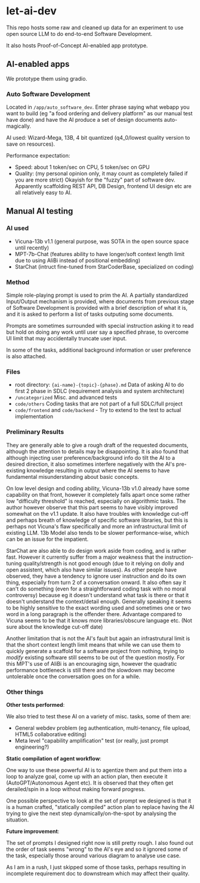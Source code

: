 # let-ai-dev

This repo hosts some raw and cleaned up data for an experiment to use open source LLM to do end-to-end Software Development.

It also hosts Proof-of-Concept AI-enabled app prototype.

## AI-enabled apps

We prototype them using gradio.

### Auto Software Development

Located in `/app/auto_software_dev`. Enter phrase saying what webapp you want to build (eg "a food ordering and delivery platform" as our manual test have done) and have the AI produce a set of design documents auto-magically.

AI used: Wizard-Mega, 13B, 4 bit quantized (q4_0/lowest quality version to save on resources).

Performance expectation:
- Speed: about 1 token/sec on CPU, 5 token/sec on GPU
- Quality: (my personal opinion only, it may count as completely failed if you are more strict) Okayish for the "fuzzy" part of software dev. Apparently scaffolding REST API, DB Design, frontend UI design etc are all relatively easy to AI.

## Manual AI testing

### AI used

- Vicuna-13b v1.1 (general purpose, was SOTA in the open source space until recently)
- MPT-7b-Chat (features ability to have longer/soft context length limit due to using AliBi instead of positional embedding)
- StarChat (intruct fine-tuned from StarCoderBase, specialized on coding)

### Method

Simple role-playing prompt is used to prim the AI. A partially standardized Input/Output mechanism is provided, where documents from previous stage of Software Development is provided with a brief description of what it is, and it is asked to perform a list of tasks outputing some documents.

Prompts are sometimes surrounded with special instruction asking it to read but hold on doing any work until user say a specified phrase, to overcome UI limit that may accidentally truncate user input.

In some of the tasks, additional background information or user preference is also attached.

### Files

- root directory: `{ai-name}-{topic}-{phase}.md` Data of asking AI to do first 2 phase in SDLC (requirement analysis and system architecture)
- `/uncategorized` Misc. and advanced tests
- `code/others` Coding tasks that are not part of a full SDLC/full project
- `code/frontend` and `code/backend` - Try to extend to the test to actual implementation

### Preliminary Results

They are generally able to give a rough draft of the requested documents, although the attention to details may be disappointing. It is also found that although injecting user preference/background info do tilt the AI to a desired direction, it also sometimes interfere negatively with the AI's pre-existing knowledge resulting in output where the AI seems to have fundamental misunderstanding about basic concepts.

On low level design and coding ability, Vicuna-13b v1.0 already have some capability on that front, however it completely falls apart once some rather low "difficulty threshold" is reached, especially on algorithmic tasks. The author however observe that this part seems to have visibly improved somewhat on the v1.1 update. It also have troubles with knowledge cut-off and perhaps breath of knowledge of specific software libraries, but this is perhaps not Vicuna's flaw specifically and more an infrastructural limit of existing LLM. 13b Model also tends to be slower performance-wise, which can be an issue for the impatient.

StarChat are also able to do design work aside from coding, and is rather fast. However it currently suffer from a major weakness that the instruction-tuning quality/strength is not good enough (due to it relying on dolly and open assistent, which also have similar issues). As other people have observed, they have a tendency to ignore user instruction and do its own thing, especially from turn 2 of a conversation onward. It also often say it can't do something (even for a straightforward coding task with no moral controversy) because eg it doesn't understand what task is there or that it doesn't understand the context/detail enough. Generally speaking it seems to be highly sensitive to the exact wording used and sometimes one or two word in a long paragraph is the offender there. Advantage compared to Vicuna seems to be that it knows more libraries/obscure language etc. (Not sure about the knowledge cut-off date)

Another limitation that is not the AI's fault but again an infrastrutural limit is that the short context length limit means that while we can use them to quickly generate a scaffold for a software project from nothing, trying to *modify* existing software still seems to be out of the question mostly. For this MPT's use of AliBi is an encouraging sign, however the quadratic performance bottleneck is still there and the slowdown may become untolerable once the conversation goes on for a while.

### Other things

**Other tests performed**:

We also tried to test these AI on a variety of misc. tasks, some of them are:

- General webdev problem (eg authentication, multi-tenancy, file upload, HTML5 collaborative editing)
- Meta level "capability amplification" test (or really, just prompt engineering?)

**Static compilation of agent workflow**:

One way to use these powerful AI is to agentize them and put them into a loop to analyze goal, come up with an action plan, then execute it (AutoGPT/Autonomous Agent etc). It is observed that they often get derailed/spin in a loop without making forward progress.

One possible perspective to look at the set of prompt we designed is that it is a human crafted, "statically compiled" action plan to replace having the AI trying to give the next step dynamically/on-the-spot by analysing the situation.

**Future improvement**:

The set of prompts I designed right now is still pretty rough. I also found out the order of task seems "wrong" to the AI's eye and so it ignored some of the task, especially those around various diagram to analyse use case.

As I am in a rush, I just skipped some of those tasks, perhaps resulting in incomplete requirement doc to downstream which may affect their quality.
